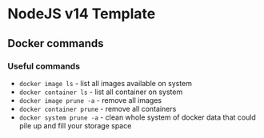 # NodeJS v14 Template

## Docker commands
### Useful commands
* `docker image ls` - list all images available on system
* `docker container ls` - list all container on system
* `docker image prune -a` - remove all images
* `docker container prune` - remove all containers
* `docker system prune -a` - clean whole system of docker data that could pile up and fill your storage space